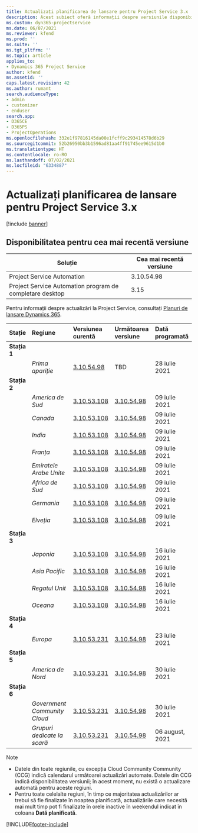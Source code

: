 ```yaml
---
title: Actualizați planificarea de lansare pentru Project Service 3.x
description: Acest subiect oferă informații despre versiunile disponibile și viitoare ale Dynamics 365 Project Service Automation.
ms.custom: dyn365-projectservice
ms.date: 06/07/2021
ms.reviewer: kfend
ms.prod: ''
ms.suite: ''
ms.tgt_pltfrm: ''
ms.topic: article
applies_to:
- Dynamics 365 Project Service
author: kfend
ms.assetid: ''
caps.latest.revision: 42
ms.author: rumant
search.audienceType:
- admin
- customizer
- enduser
search.app:
- D365CE
- D365PS
- ProjectOperations
ms.openlocfilehash: 332e1f97816145da00e1fcff9c293414578d6b29
ms.sourcegitcommit: 52b26950bb3b1596ad81aa4ff91745ee9615d1b0
ms.translationtype: HT
ms.contentlocale: ro-RO
ms.lasthandoff: 07/02/2021
ms.locfileid: "6334887"
---
```

# <a name="update-release-schedule-for-project-service-3x"></a>Actualizați planificarea de lansare pentru Project Service 3.x

[!include [banner](../includes/psa-now-project-operations.md)]

## <a name="latest-version-availability"></a>Disponibilitatea pentru cea mai recentă versiune

| Soluție  | Cea mai recentă versiune |
|-------|----|
| Project Service Automation    | 3.10.54.98 |
| Project Service Automation program de completare desktop                | 3.15          |

Pentru informații despre actualizări la Project Service, consultați [Planuri de lansare Dynamics 365](/dynamics365/release-plans/). 

| Stație  | Regiune | Versiunea curentă | Următoarea versiune |  Dată programată
| :---   | :---   | :---   | :---   |:---   |         
|<strong>Stația 1</strong> | |  |  | |
| | <i>Prima apariție</i> | [3.10.54.98](whats-new-ur-33.md) | TBD | 28 iulie 2021
|<strong>Stația 2</strong> | |  |  | |
| | <i>America de Sud</i> | [3.10.53.108](whats-new-ur-32.md) | [3.10.54.98](whats-new-ur-33.md) | 09 iulie 2021
| | <i>Canada</i> | [3.10.53.108](whats-new-ur-32.md) | [3.10.54.98](whats-new-ur-33.md) | 09 iulie 2021
| | <i>India</i> | [3.10.53.108](whats-new-ur-32.md) | [3.10.54.98](whats-new-ur-33.md) | 09 iulie 2021
| | <i>Franța</i> | [3.10.53.108](whats-new-ur-32.md) | [3.10.54.98](whats-new-ur-33.md) | 09 iulie 2021
| | <i>Emiratele Arabe Unite</i> | [3.10.53.108](whats-new-ur-32.md) | [3.10.54.98](whats-new-ur-33.md) | 09 iulie 2021
| | <i>Africa de Sud</i> | [3.10.53.108](whats-new-ur-32.md) | [3.10.54.98](whats-new-ur-33.md) | 09 iulie 2021
| | <i>Germania</i> | [3.10.53.108](whats-new-ur-32.md) | [3.10.54.98](whats-new-ur-33.md) | 09 iulie 2021
| | <i>Elveția</i> | [3.10.53.108](whats-new-ur-32.md) | [3.10.54.98](whats-new-ur-33.md) | 09 iulie 2021
|<strong>Stația 3</strong> | |  |  | |
| | <i>Japonia</i> | [3.10.53.108](whats-new-ur-32.md) | [3.10.54.98](whats-new-ur-33.md) | 16 iulie 2021
| | <i>Asia Pacific</i> | [3.10.53.108](whats-new-ur-32.md) | [3.10.54.98](whats-new-ur-33.md) | 16 iulie 2021
| | <i>Regatul Unit</i> | [3.10.53.108](whats-new-ur-32.md) | [3.10.54.98](whats-new-ur-33.md) | 16 iulie 2021
| | <i>Oceana</i> | [3.10.53.108](whats-new-ur-32.md) | [3.10.54.98](whats-new-ur-33.md) | 16 iulie 2021
|<strong>Stația 4</strong> | |  |  | |
| | <i>Europa</i> | [3.10.53.231](whats-new-ur-32-5.md) | [3.10.54.98](whats-new-ur-33.md) | 23 iulie 2021
|<strong>Stația 5</strong> | |  |  | |
| | <i>America de Nord</i> | [3.10.53.231](whats-new-ur-32-5.md) | [3.10.54.98](whats-new-ur-33.md) | 30 iulie 2021
|<strong>Stația 6</strong> | |  |  | |
| | <i>Government Community Cloud</i> | [3.10.53.231](whats-new-ur-32-5.md) | [3.10.54.98](whats-new-ur-33.md) | 30 iulie 2021
| | <i>Grupuri dedicate la scară</i> | [3.10.53.231](whats-new-ur-32-5.md) | [3.10.54.98](whats-new-ur-33.md) | 06 august, 2021

>[!Note]
> - Datele din toate regiunile, cu excepția Cloud Community Community (CCG) indică calendarul următoarei actualizări automate. Datele din CCG indică disponibilitatea versiunii; în acest moment, nu există o actualizare automată pentru aceste regiuni.
> - Pentru toate celelalte regiuni, în timp ce majoritatea actualizărilor ar trebui să fie finalizate în noaptea planificată, actualizările care necesită mai mult timp pot fi finalizate în orele inactive în weekendul indicat în coloana **Dată planificată**.


[!INCLUDE[footer-include](../includes/footer-banner.md)]
